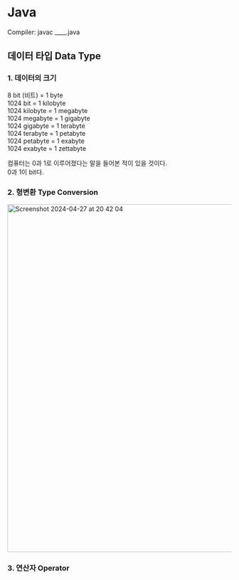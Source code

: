 # Java
Compiler: javac ____.java

## 데이터 타입 Data Type
### 1. 데이터의 크기

8 bit (비트) = 1 byte <br>
1024 bit = 1 kilobyte <br>
1024 kilobyte = 1 megabyte <br>
1024 megabyte = 1 gigabyte <br>
1024 gigabyte = 1 terabyte <br>
1024 terabyte = 1 petabyte <br>
1024 petabyte = 1 exabyte <br>
1024 exabyte = 1 zettabyte <br>

컴퓨터는 0과 1로 이루어졌다는 말을 들어본 적이 있을 것이다. <br>
0과 1이 bit다.

### 2. 형변환 Type Conversion
<img width="783" alt="Screenshot 2024-04-27 at 20 42 04" src="https://github.com/CSSjieun/Data-Structure/assets/152406885/d4f7d45b-9f69-45cd-8264-86beebdd3258">

### 3. 연산자 Operator






